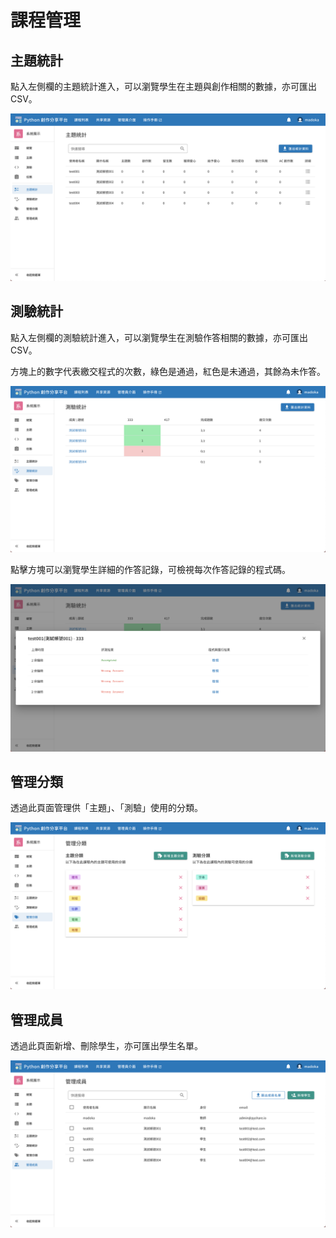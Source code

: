 # 課程管理

## 主題統計

點入左側欄的主題統計進入，可以瀏覽學生在主題與創作相關的數據，亦可匯出 CSV。

![主題統計示意圖](../images/problem-stats.png)


## 測驗統計

點入左側欄的測驗統計進入，可以瀏覽學生在測驗作答相關的數據，亦可匯出 CSV。

方塊上的數字代表繳交程式的次數，綠色是通過，紅色是未通過，其餘為未作答。

![測驗統計示意圖](../images/challenge-stats.png)

點擊方塊可以瀏覽學生詳細的作答記錄，可檢視每次作答記錄的程式碼。

![測驗統計詳細示意圖](../images/challenge-stats-detail.png)


## 管理分類

透過此頁面管理供「主題」、「測驗」使用的分類。

![測驗統計示意圖](../images/manage-tag.png)


## 管理成員

透過此頁面新增、刪除學生，亦可匯出學生名單。

![測驗統計示意圖](../images/manage-student.png)


